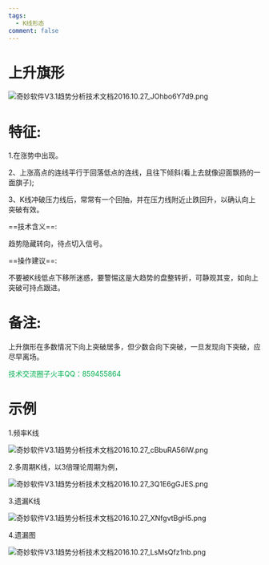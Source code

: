 ```yaml
---
tags:
  - K线形态
comment: false
---
```

# 上升旗形

![奇妙软件V3.1趋势分析技术文档2016.10.27_JOhbo6Y7d9.png](https://cloudflare-imgbed-dp1.pages.dev/file/1727791996406_奇妙软件V3.1趋势分析技术文档2016.10.27_JOhbo6Y7d9.png)

# 特征:

1.在涨势中出现。

2、上涨高点的连线平行于回落低点的连线，且往下倾斜(看上去就像迎面飘扬的一面旗子);

3、K线冲破压力线后，常常有一个回抽，并在压力线附近止跌回升，以确认向上突破有效。

==技术含义==:

趋势隐藏转向，待点切入信号。

==操作建议==:

不要被K线低点下移所迷惑，要警惕这是大趋势的盘整转折，可静观其变，如向上突破可持点跟进。

# 备注:
上升旗形在多数情况下向上突破居多，但少数会向下突破，一旦发现向下突破，应尽早离场。

 <font color="#00b050">技术交流圈子火丰QQ：859455864</font>
# 示例

1.频率K线

![奇妙软件V3.1趋势分析技术文档2016.10.27_cBbuRA56IW.png](https://cloudflare-imgbed-dp1.pages.dev/file/1727792139501_奇妙软件V3.1趋势分析技术文档2016.10.27_cBbuRA56IW.png)

2.多周期K线，以3倍理论周期为例，

![奇妙软件V3.1趋势分析技术文档2016.10.27_3Q1E6gGJES.png](https://cloudflare-imgbed-dp1.pages.dev/file/1727792136699_奇妙软件V3.1趋势分析技术文档2016.10.27_3Q1E6gGJES.png)

3.遗漏K线

![奇妙软件V3.1趋势分析技术文档2016.10.27_XNfgvtBgH5.png](https://cloudflare-imgbed-dp1.pages.dev/file/1727792138363_奇妙软件V3.1趋势分析技术文档2016.10.27_XNfgvtBgH5.png)

4.遗漏图

![奇妙软件V3.1趋势分析技术文档2016.10.27_LsMsQfz1nb.png](https://cloudflare-imgbed-dp1.pages.dev/file/1727792146945_奇妙软件V3.1趋势分析技术文档2016.10.27_LsMsQfz1nb.png)




